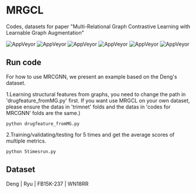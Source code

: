 # MRGCL


Codes, datasets for paper "Multi-Relational Graph Contrastive Learning with Learnable Graph Augmentation"

![AppVeyor](https://img.shields.io/badge/python-3.9.13-blue)
![AppVeyor](https://img.shields.io/badge/numpy-1.23.5-red)
![AppVeyor](https://img.shields.io/badge/pytorch-2.0.0-brightgreen)
![AppVeyor](https://img.shields.io/badge/torch--geometric-2.0.0-orange)
![AppVeyor](https://img.shields.io/badge/scipy-1.10.1-purple)
![AppVeyor](https://img.shields.io/badge/matplotlib-3.8.1-brown)


## Run code

For how to use MRCGNN, we present an example based on the Deng's dataset.

1.Learning structural features from graphs, you need to change the path in 'drugfeature_fromMG.py' first. If you want use MRGCL on your own dataset, please ensure the datas in 'trimnet' folds and the datas in 'codes for MRCGNN' folds are the same.)

```
python drugfeature_fromMG.py
```

2.Training/validating/testing for 5 times and get the average scores of multiple metrics.
```
python 5timesrun.py
```

## Dataset

Deng    |    Ryu    |    FB15K-237    |    WN18RR

